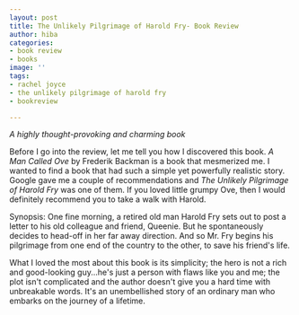 ```yaml
---
layout: post
title: The Unlikely Pilgrimage of Harold Fry- Book Review
author: hiba
categories:
- book review
- books
image: ''
tags:
- rachel joyce
- the unlikely pilgrimage of harold fry
- bookreview

---
```

_A highly thought-provoking and charming book_

Before I go into the review, let me tell you how I discovered this book. _A Man Called Ove_ by Frederik Backman is a book that mesmerized me. I wanted to find a book that had such a simple yet powerfully realistic story. Google gave me a couple of recommendations and _The Unlikely Pilgrimage of Harold Fry_ was one of them. If you loved little grumpy Ove, then I would definitely recommend you to take a walk with Harold. 

Synopsis:  One fine morning, a retired old man Harold Fry sets out to post a letter to his old colleague and friend, Queenie. But he spontaneously decides to head-off in her far away direction. And so Mr. Fry begins his pilgrimage from one end of the country to the other, to save his friend's life.

What I loved the most about this book is its simplicity; the hero is not a rich and good-looking guy...he's just a person with flaws like you and me; the plot isn't complicated and the author doesn't give you a hard time with unbreakable words. It's an unembellished story of an ordinary man who embarks on the journey of a lifetime.